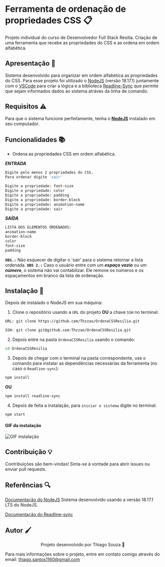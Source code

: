 # Ferramenta de ordenação de propriedades CSS 📋

Projeto individual do curso de Desenvolvedor Full Stack Resilia. Criação de uma ferramenta que recebe as propriedades do CSS e as ordena em ordem alfabética.

## Apresentação 🚀

Sistema desenvolvido para organizar em ordem alfabética as propriedades do CSS. Para esse projeto foi utilizado o [NodeJS](https://nodejs.org/en) (versão 18.17.1) juntamente com o [VSCode](https://code.visualstudio.com/) para criar a lógica e a biblioteca [Readline-Sync](https://www.npmjs.com/package/readline-sync) que permite que sejam informados dados ao sistema atráves da linha de comando.

## Requisitos ⚠️

Para que o sistema funcione perfeitamente, tenha o **[NodeJS](https://nodejs.org/en)** instalado em seu computador.

## Funcionalidades 📚

- Ordena as propriedades CSS em ordem alfabética.

**_ENTRADA_**

```bash
Digite pelo menos 2 propriedades do CSS.
Para ordenar digite 'sair'

Digite a propriedade: font-size
Digite a propriedade: color
Digite a propriedade: padding
Digite a propriedade: border-block
Digite a propriedade: animation-name
Digite a propriedade: sair
```

**_SAÍDA_**

```bash
LISTA DOS ELEMENTOS ORDENADOS:
animation-name
border-block
color
font-size
padding
```

**`OBS.:`** Não esquecer de digitar o 'sair' para o sistema retornar a lista ordenada.
**`OBS 2.:`** Caso o usuário entre com um ***espaço vazio*** ou um ***número***, o sistema não vai contabilizar. Ele remove os números e os espaçamentos em branco da lista de ordenação. 

## Instalação 🔧

Depois de instalado o NodeJS em sua máquina:

1. Clone o repositório usando a `URL` do projeto **OU** a chave `SSH` no terminal:

```bash
URL: git clone https://github.com/Thzzao/OrdenaCSSResilia.git

SSH: git clone git@github.com:Thzzao/OrdenaCSSResilia.git
```

2. Depois entre na pasta `OrdenaCSSResilia` usando o comando:

```bash
cd OrdenaCSSResilia
```

3. Depois de chegar com o terminal na pasta correspondente, use o comando para instalar as dependências necessárias da ferramenta (no caso o `Readline-sync`):

```bash
npm install
```

**OU**

```bash
npm install readline-sync
```

4. Depois de feita a instalação, para `iniciar o sistema` digite no terminal:

```bash
npm start
```

#### GIF da instalação

![GIF instalação](https://github.com/Thzzao/OrdenaCSSResilia/assets/95200381/200e6dd0-017b-41dc-afef-d118523465d5)

## Contribuição 💡

Contribuições são bem-vindas! Sinta-se à vontade para abrir issues ou enviar pull requests.

## Referências 🔍

[Documentação do NodeJS](https://nodejs.org/en/docs) 
Sistema desenvolvido usando a versão 18.17.1 LTS do NodeJS.

[Documentação do Readline-sync](https://www.npmjs.com/package/readline-sync)

## Autor 🖌

<p align="center">Projeto desenvolvido por Thiago Souza 🤙

Para mais informações sobre o projeto, entre em contato comigo através do email: thiago.santos1160@gmail.com

</p>
